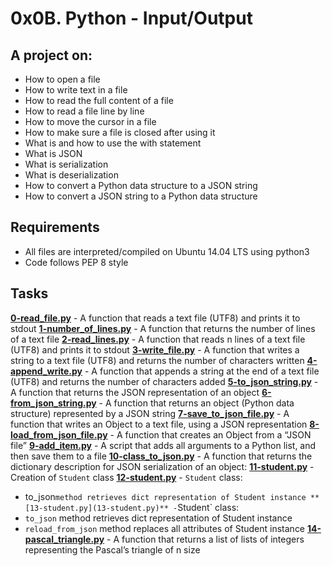 # 0x0B. Python - Input/Output
  
## A project on:
- How to open a file
- How to write text in a file
- How to read the full content of a file
- How to read a file line by line
- How to move the cursor in a file
- How to make sure a file is closed after using it
- What is and how to use the with statement
- What is JSON
- What is serialization
- What is deserialization
- How to convert a Python data structure to a JSON string
- How to convert a JSON string to a Python data structure

## Requirements
- All  files are interpreted/compiled on Ubuntu 14.04 LTS using python3
- Code follows PEP 8 style

## Tasks

**[0-read_file.py](0-read_file.py)** - A function that reads a text file (UTF8) and prints it to stdout
**[1-number_of_lines.py](1-number_of_lines.py)** - A function that returns the number of lines of a text file
**[2-read_lines.py](2-read_lines.py)** - A function that reads n lines of a text file (UTF8) and prints it to stdout
**[3-write_file.py](3-write_file.py)** - A function that writes a string to a text file (UTF8) and returns the number of characters written
**[4-append_write.py](4-append_write.py)** - A function that appends a string at the end of a text file (UTF8) and returns the number of characters added
**[5-to_json_string.py](5-to_json_string.py)** - A function that returns the JSON representation of an object
**[6-from_json_string.py](6-from_json_string.py)** - A function that returns an object (Python data structure) represented by a JSON string
**[7-save_to_json_file.py](7-save_to_json_file.py)** - A function that writes an Object to a text file, using a JSON representation 
**[8-load_from_json_file.py](8-load_from_json_file.py)** - A function that creates an Object from a “JSON file”
**[9-add_item.py](9-add_item.py)** - A script that adds all arguments to a Python list, and then save them to a file
**[10-class_to_json.py](10-class_to_json.py)** - A function that returns the dictionary description for JSON serialization of an object:
**[11-student.py](11-student.py)** - Creation of `Student` class
**[12-student.py](12-student.py)** - `Student` class:
- to_json` method retrieves dict representation of Student instance
**[13-student.py](13-student.py)** - `Student` class:
- `to_json` method retrieves dict representation of Student instance
- `reload_from_json` method replaces all attributes of Student instance
**[14-pascal_triangle.py](14-pascal_triangle.py)** - A function that returns a list of lists of integers representing the Pascal’s triangle of n size
